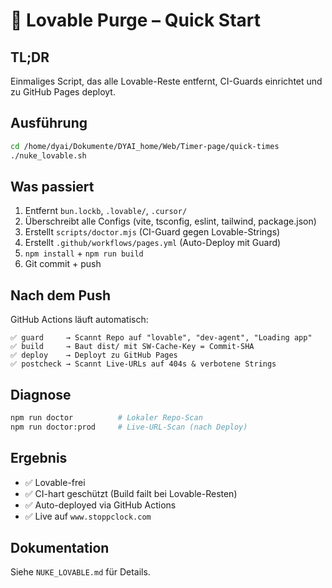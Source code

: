 # 🧹 Lovable Purge – Quick Start

## TL;DR

Einmaliges Script, das alle Lovable-Reste entfernt, CI-Guards einrichtet und zu GitHub Pages deployt.

## Ausführung

```bash
cd /home/dyai/Dokumente/DYAI_home/Web/Timer-page/quick-times
./nuke_lovable.sh
```

## Was passiert

1. Entfernt `bun.lockb`, `.lovable/`, `.cursor/`
2. Überschreibt alle Configs (vite, tsconfig, eslint, tailwind, package.json)
3. Erstellt `scripts/doctor.mjs` (CI-Guard gegen Lovable-Strings)
4. Erstellt `.github/workflows/pages.yml` (Auto-Deploy mit Guard)
5. `npm install` + `npm run build`
6. Git commit + push

## Nach dem Push

GitHub Actions läuft automatisch:

```
✅ guard     → Scannt Repo auf "lovable", "dev-agent", "Loading app"
✅ build     → Baut dist/ mit SW-Cache-Key = Commit-SHA
✅ deploy    → Deployt zu GitHub Pages
✅ postcheck → Scannt Live-URLs auf 404s & verbotene Strings
```

## Diagnose

```bash
npm run doctor          # Lokaler Repo-Scan
npm run doctor:prod     # Live-URL-Scan (nach Deploy)
```

## Ergebnis

- ✅ Lovable-frei
- ✅ CI-hart geschützt (Build failt bei Lovable-Resten)
- ✅ Auto-deployed via GitHub Actions
- ✅ Live auf `www.stoppclock.com`

## Dokumentation

Siehe `NUKE_LOVABLE.md` für Details.
